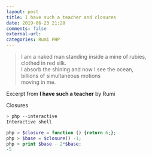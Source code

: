 ```yaml
---
layout: post
title: I have such a teacher and closures
date: 2019-06-23 21:28
comments: false
external-url:
categories: Rumi PHP
---
```


> I am a naked man standing inside a mine of rubies,<br/>
clothed in red silk.<br/>
I absorb the shining and now I see the ocean,<br/>
billions of simultaneous motions<br/>
moving in me.

Excerpt from **I have such a teacher** by Rumi

Closures
```php
> php --interactive
Interactive shell

php > $closure = function () {return 6;};
php > $base = $closure() -1;
php > print $base - 2*$base;
-5
```
